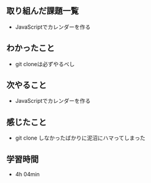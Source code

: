 ## 取り組んだ課題一覧
- JavaScriptでカレンダーを作る
## わかったこと
- git cloneは必ずやるべし
## 次やること
- JavaScriptでカレンダーを作る
## 感じたこと
- git clone しなかったばかりに泥沼にハマってしまった
## 学習時間
- 4h 04min